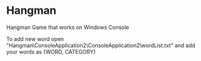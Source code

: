 # Hangman
Hangman Game that works on Windows Console

To add new word open "Hangman\ConsoleApplication2\ConsoleApplication2\wordList.txt" and add your words as {WORD, CATEGORY}